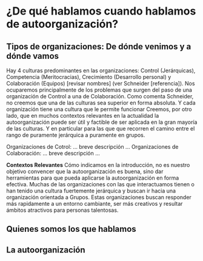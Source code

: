 
# ¿De qué hablamos cuando hablamos de autoorganización?

## Tipos de organizaciones: De dónde venimos y a dónde vamos
Hay 4 culturas predominantes en las organizaciones: Control (Jerárquicas), Competencia (Meritocracias), Crecimiento (Desarrollo personal) y Colaboración (Equipos) [revisar nombres] (ver Schneider [referencia]).
Nos ocuparemos principalmente de los problemas que surgen del paso de una organización de Control a  una de Colaboración.
Como comenta Schneider, no creemos que una de las culturas sea superior en forma absoluta. Y cada organización tiene una cultura que le permite funcionar
Creemos, por otro lado, que en muchos contextos relevantes en la actualidad la autoorganización puede ser útil y factible de ser aplicada en la gran mayoría de las culturas. Y en particular para las que  que recorren el camino entre el rango de puramente jerárquica a puramente en grupos.

Organizaciones de Cotrol: ... breve descripción ... 
Organizaciones de Colaboración: ... breve descripción ... 

**Contextos Relevantes**
Cómo indicamos en la introducción, no es nuestro objetivo convencer que la autoorganización es buena, sino dar herramientas para que pueda aplicarse la autoorganización en forma efectiva.
Muchas de las organizaciones con las que interactuamos tienen o han tenido una cultura fuertemente jerárquica y buscan ir hacia una organización orientada a Grupos.
Estas organizaciones buscan responder más rapidamente a un entorno cambiante, ser más creativos y resultar ámbitos atractivos para personas talentosas. 

## Quienes somos los que hablamos

## La autoorganización



